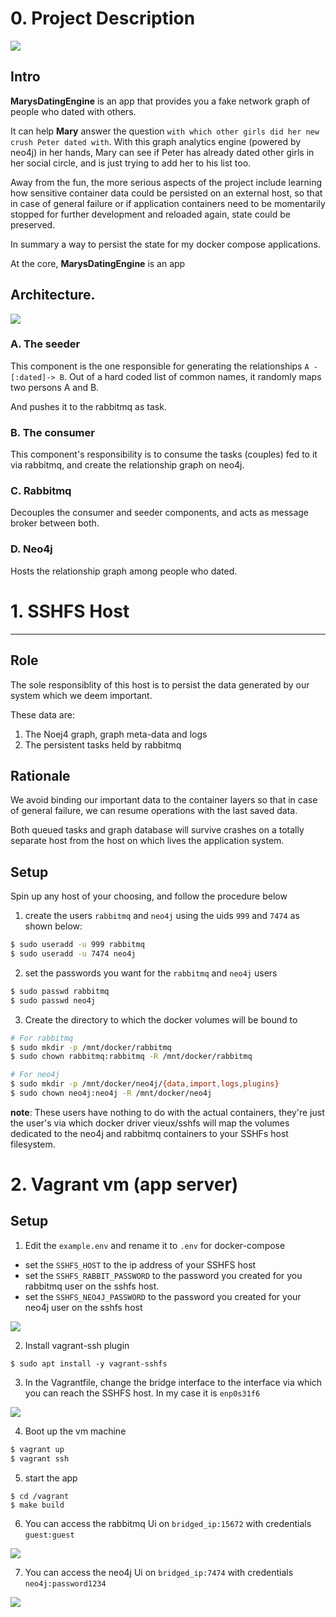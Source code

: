 # 0. Project Description

![](_docs/0.1.png)


## Intro

**MarysDatingEngine** is an app that provides you a fake network graph of  people who dated with others.

It can help **Mary** answer the question `with which other girls did her new crush Peter dated with`. With this graph analytics engine (powered by neo4j) in her hands, Mary can see if Peter has already dated other girls in her social circle, and is just trying to add her to his list too.

Away from the fun, the more serious aspects of the project include learning how sensitive container data could be persisted on an external host, so that in case of general failure or if application containers need to be momentarily stopped for further development and reloaded again, state could be preserved.

In summary a way to persist the state for my docker compose applications.

At the core, **MarysDatingEngine** is an app 

## Architecture.

![](_docs/1.png)

### A. The seeder

This component is the one responsible for generating the relationships `A -[:dated]-> B`.
Out of a hard coded list of common names, it randomly maps two persons  A and B.

And pushes it to the rabbitmq as task.

### B. The consumer

This component's responsibility is to consume the tasks (couples) fed to it via rabbitmq, and create the relationship graph on neo4j.

### C. Rabbitmq

Decouples the consumer and seeder components, and acts as message broker between both.

### D. Neo4j

Hosts the relationship graph among people who dated.


# 1. SSHFS Host
---

## Role


The sole responsiblity of this host is to persist the data generated by our system which we deem important.

These data are:

1. The Noej4 graph, graph meta-data and logs
2. The persistent tasks held by rabbitmq


## Rationale


We avoid binding our important data to the container layers so that in case of general failure, we can resume operations with the last saved data.

Both queued tasks and graph database will survive crashes on a totally
separate host from the host on which lives the application system.

## Setup


Spin up any host of your choosing, and follow the procedure below

1. create the users `rabbitmq` and `neo4j` using the uids `999` and `7474` as shown below:

```bash
$ sudo useradd -u 999 rabbitmq
$ sudo useradd -u 7474 neo4j
```

2. set the passwords you want for the `rabbitmq` and `neo4j` users

```bash
$ sudo passwd rabbitmq
$ sudo passwd neo4j
```

3. Create the directory to which the docker volumes will be bound to

```bash
# For rabbitmq
$ sudo mkdir -p /mnt/docker/rabbitmq
$ sudo chown rabbitmq:rabbitmq -R /mnt/docker/rabbitmq

# For neo4j
$ sudo mkdir -p /mnt/docker/neo4j/{data,import,logs,plugins}
$ sudo chown neo4j:neo4j -R /mnt/docker/neo4j
```


**note**: These users have nothing to do with the actual containers, they're just the user's via which docker driver vieux/sshfs will map the volumes dedicated to the neo4j and rabbitmq containers to your SSHFs host filesystem.


# 2. Vagrant vm (app server)

## Setup


1. Edit the `example.env` and rename it to `.env` for docker-compose

- set the  `SSHFS_HOST` to the ip address of your SSHFS host
- set the  `SSHFS_RABBIT_PASSWORD` to the password you created for you rabbitmq user on the sshfs host.
- set the  `SSHFS_NEO4J_PASSWORD` to the password you created for your neo4j user on the sshfs host

![](_docs/0.png)


2. Install vagrant-ssh plugin

```
$ sudo apt install -y vagrant-sshfs
```


3. In the Vagrantfile, change the bridge interface to the interface via which you can reach the SSHFS host. In my case it is `enp0s31f6`

![](_docs/3.png)


4. Boot up the vm machine

```bash
$ vagrant up
$ vagrant ssh
```

5. start the app

```
$ cd /vagrant
$ make build
```


6. You can access the rabbitmq Ui on `bridged_ip:15672` with credentials `guest:guest`

![](_docs/4.png)


7. You can access the neo4j Ui on `bridged_ip:7474` with credentials `neo4j:password1234`


![](_docs/5.png)


